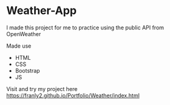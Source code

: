 # Weather-App
I made this project for me to practice using the public API from OpenWeather 

Made use 
- HTML
- CSS
- Bootstrap
- JS

Visit and try my project here https://franly2.github.io/Portfolio/Weather/index.html
